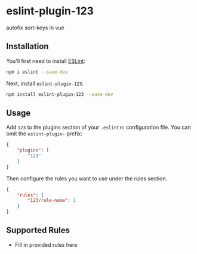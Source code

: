 # eslint-plugin-123

autofix sort-keys in vue

## Installation

You'll first need to install [ESLint](https://eslint.org/):

```sh
npm i eslint --save-dev
```

Next, install `eslint-plugin-123`:

```sh
npm install eslint-plugin-123 --save-dev
```

## Usage

Add `123` to the plugins section of your `.eslintrc` configuration file. You can omit the `eslint-plugin-` prefix:

```json
{
    "plugins": [
        "123"
    ]
}
```


Then configure the rules you want to use under the rules section.

```json
{
    "rules": {
        "123/rule-name": 2
    }
}
```

## Supported Rules

* Fill in provided rules here


